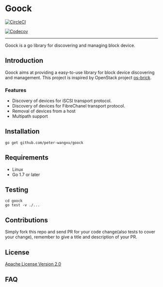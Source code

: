 # Goock

[![CircleCI](https://img.shields.io/circleci/project/github/peter-wangxu/goock/master.svg?style=plastic)]()

[![Codecov](https://img.shields.io/codecov/c/github/peter-wangxu/goock/master.svg?style=plastic)]()

-----

Goock is a go library for discovering and managing block device.

## Introduction

Goock aims at providing a easy-to-use library for block device discovering and
management. This project is inspired by OpenStack project
[os-brick](https://github.com/openstack/os-brick).

### Features

* Discovery of devices for iSCSI transport protocol.
* Discovery of devices for FibreChanel transport protocol.
* Removal of devices from a host
* Multipath support

## Installation

```
go get github.com/peter-wangxu/goock
```

## Requirements

* Linux
* Go 1.7 or later

## Testing


```
cd goock
go test -v ./...
```

## Contributions

Simply fork this repo and send PR for your code change(also tests to cover your
change), remember to give a title and description of your PR.

## License
[Apache License Version 2.0](LICENSE)

## FAQ
